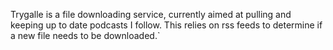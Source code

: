 Trygalle is a file downloading service, currently aimed at pulling and keeping up to date podcasts I follow.
This relies on rss feeds to determine if a new file needs to be downloaded.`

